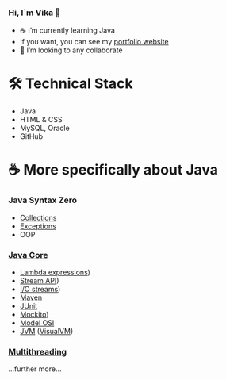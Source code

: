 ### Hi, I`m Vika 👋
- :coffee: I’m currently learning Java
- If you want, you can see my <a href="https://imlivi.github.io/site-portfolio/">portfolio website</a>
- 👯 I’m looking to any collaborate
# 🛠 Technical Stack
* Java
* HTML & CSS
* MySQL, Oracle
* GitHub

# ☕️ More specifically about Java
### Java Syntax Zero
* <a href="https://github.com/imLIVI/Collections.git">Collections</a>
* <a href="https://github.com/imLIVI/Exceptions.git">Exceptions</a>
* OOP
### <a href="https://github.com/imLIVI/Netology-JavaCore.git">Java Core</a>
* <a href="https://github.com/imLIVI/Netology-JavaCore.git">Lambda expressions</a>)
* <a href="https://github.com/imLIVI/Netology-JavaCore.git">Stream API</a>)
* <a href="https://github.com/imLIVI/Netology-JavaCore.git">I/O streams</a>)
* <a href="https://github.com/imLIVI/Multi-moduleMaven.git">Maven</a>
* <a href="https://github.com/imLIVI/JUnit-Hamcrest.git">JUnit</a>
* <a href="https://github.com/imLIVI/Netology-JavaCore.git">Mockito</a>)
* <a href="https://github.com/imLIVI/ClientServerApp-OSI_v2.git">Model OSI</a>
* <a href="https://github.com/imLIVI/UnderstandingJVM.git">JVM</a> (<a href="https://github.com/imLIVI/ExploringJVMviaVisualVM.git">VisualVM</a>)
### <a href="https://github.com/imLIVI/Netology-Multithreading.git">Multithreading</a>

...further more...


<!--
**imLIVI/imLIVI** is a ✨ _special_ ✨ repository because its `README.md` (this file) appears on your GitHub profile.

Here are some ideas to get you started:

- 🔭 I’m currently working on ...
- 🌱 I’m currently learning ...
- 👯 I’m looking to collaborate on ...
- 🤔 I’m looking for help with ...
- 💬 Ask me about ...
- 📫 How to reach me: ...
- 😄 Pronouns: ...
- ⚡ Fun fact: ...
-->
